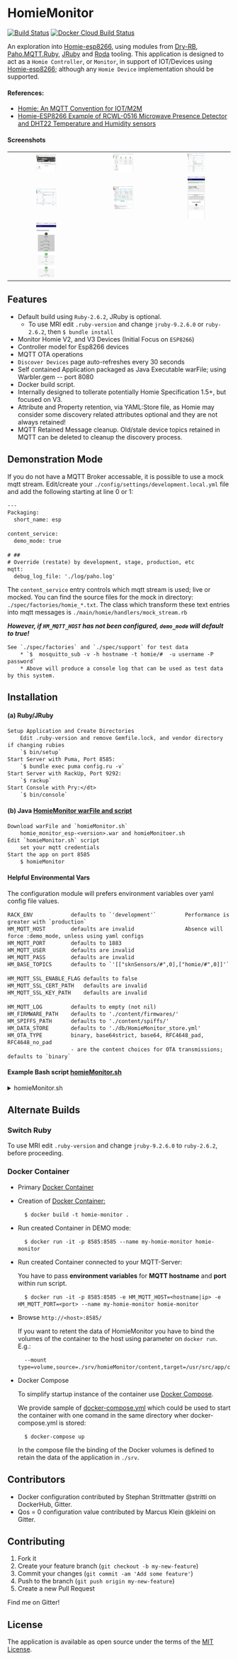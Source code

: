 # HomieMonitor
[![Build Status](https://travis-ci.org/smart-swimmingpool/HomieMonitor.svg?branch=master)](https://travis-ci.org/smart-swimmingpool/HomieMonitor)
[![Docker Cloud Build Status](https://img.shields.io/docker/cloud/build/skoona/homie-monitor.svg)](https://hub.docker.com/r/skoona/homie-monitor)

An exploration into [Homie-esp8266](https://homieiot.github.io/homie-esp8266/docs/develop/quickstart/getting-started/), using modules from [Dry-RB](http://dry-rb.org), 
[Paho.MQTT.Ruby](https://github.com/RubyDevInc/paho.mqtt.ruby), [JRuby](https://www.jruby.org) and 
[Roda](https://github.com/jeremyevans/roda) tooling.  This application is designed to act as a `Homie Controller`, or `Monitor`, 
in support of IOT/Devices using [Homie-esp8266](https://github.com/homieiot/homie-esp8266); although any `Homie Device` implementation should be supported.

#### References: 
* [Homie: An MQTT Convention for IOT/M2M](https://homieiot.github.io/specification/)
* [Homie-ESP8266 Example of RCWL-0516 Microwave Presence Detector and DHT22 Temperature and Humidity sensors](https://github.com/skoona/sknSensors-Rcwl_Dht22)

#### Screenshots
| | | |
|:-------------------------:|:-------------------------:|:-------------------------:|
|<img src="public/images/homepage.png" width="28%" />|<img src="public/images/devices.png" width="28%" />|<img src="public/images/details.png" width="28%" />|
|<img src="public/images/details-blink.png" width="28%" />|<img src="public/images/manage.png" width="28%" />|<img src="public/images/iphone-broadcasts.png" width="28%" />|
|<img src="public/images/iphone-discovered.png" width="28%" />||
 

## Features
* Default build using `Ruby-2.6.2`, JRuby is optional.
    * To use MRI edit `.ruby-version` and change `jruby-9.2.6.0` or `ruby-2.6.2`, then `$ bundle install`
* Monitor Homie V2, and V3 Devices (Initial Focus on `ESP8266`)
* Controller model for Esp8266 devices
* MQTT OTA operations
* `Discover Devices` page auto-refreshes every 30 seconds
* Self contained Application packaged as Java Executable warFile; using Warbler.gem -- port 8080
* Docker build script.
* Internally designed to tollerate potentially Homie Specification 1.5+, but focused on V3.
* Attribute and Property retention, via YAML:Store file, as Homie may consider some discovery related attributes optional and they are not always retained!
* MQTT Retained Message cleanup.  Old/stale device topics retained in MQTT can be deleted to cleanup the discovery process.


## Demonstration Mode
If you do not have a MQTT Broker accessable, it is possible to use a mock mqtt stream.  Edit/create
your `./config/settings/development.local.yml` file and add the following starting at line 0 or 1:

    ---
    Packaging:
      short_name: esp
    
    content_service:
      demo_mode: true
    
    # ##
    # Override (restate) by development, stage, production, etc
    mqtt:
      debug_log_file: './log/paho.log'


The `content_service` entry controls which mqtt stream is used; live or mocked.  You can find the 
source files for the mock in directory: `./spec/factories/homie_*.txt`.  The class which transform these 
text entries into mqtt messages is `./main/homie/handlers/mock_stream.rb`

***However, if `HM_MQTT_HOST` has not been configured, `demo_mode` will default to true!***

    See `./spec/factories` and `./spec/support` for test data
        * `$  mosquitto_sub -v -h hostname -t homie/#  -u username -P password`
        * Above will produce a console log that can be used as test data by this system.


## Installation
#### (a) Ruby/JRuby
    Setup Application and Create Directories
        Edit .ruby-version and remove Gemfile.lock, and vendor directory if changing rubies
        `$ bin/setup`
    Start Server with Puma, Port 8585:
        `$ bundle exec puma config.ru -v`
    Start Server with RackUp, Port 9292:
        `$ rackup`
    Start Console with Pry:</dt>
        `$ bin/console`

#### (b) Java [HomieMonitor warFile and script](https://www.dropbox.com/sh/xpv5a6gyexthnev/AAB0eY59kxTsMQJg7FOT3Pw9a?dl=0)
    Download warFile and `homieMonitor.sh`
        homie_monitor_esp-<version>.war and homieMonitoer.sh	    
    Edit `homieMonitor.sh` script
        set your mqtt credentials
    Start the app on port 8585
        $ homieMonitor

#### Helpful Environmental Vars
The configuration module will prefers environment variables over yaml config file values.

    RACK_ENV            defaults to `'development'`         Performance is greater with `production`
    HM_MQTT_HOST        defaults are invalid                Absence will force :demo_mode, unless using yaml configs
    HM_MQTT_PORT        defaults to 1883
    HM_MQTT_USER        defaults are invalid
    HM_MQTT_PASS        defaults are invalid
    HM_BASE_TOPICS      defaults to `'[["sknSensors/#",0],["homie/#",0]]'`

    HM_MQTT_SSL_ENABLE_FLAG defaults to false
    HM_MQTT_SSL_CERT_PATH   defaults are invalid
    HM_MQTT_SSL_KEY_PATH    defaults are invalid

    HM_MQTT_LOG         defaults to empty (not nil)
    HM_FIRMWARE_PATH    defaults to './content/firmwares/'
    HM_SPIFFS_PATH      defaults to './content/spiffs/'
    HM_DATA_STORE       defaults to './db/HomieMonitor_store.yml'
    HM_OTA_TYPE         binary, base64strict, base64, RFC4648_pad, RFC4648_no_pad 
                        - are the content choices for OTA transmissions; defaults to `binary`

#### Example Bash script [homieMonitor.sh](https://www.dropbox.com/sh/xpv5a6gyexthnev/AAB0eY59kxTsMQJg7FOT3Pw9a?dl=0)

<details><summary>homieMonitor.sh</summary>
<p>

```bash
#!/bin/bash

# ##
# Setup HomieMonitor Java executable
# - Ref: https://github.com/skoona/HomieMonitor
#
# ##
#  Description
#  ----------------------------------------------
# RACK_ENV='production'         Use `production` for UI performance, or `development` for debug logging
# HM_MQTT_HOST='<mqtt-server-fqdn-or-ip_address>'
# HM_MQTT_PORT=<mqtt-connection-port>
# HM_MQTT_USER='<mqtt-username>'
# HM_MQTT_PASS='<mqtt-user-password>'
# HM_MQTT_SSL_ENABLE_FLAG defaults to false
# HM_MQTT_SSL_CERT_PATH   defaults are invalid, full-path required if ssl=true
# HM_MQTT_SSL_KEY_PATH    defaults are invalid, full-path required if ssl=true
# HM_BASE_TOPICS='[["sknSensors/#",0],["homie/#",0]]'   base mqtt message name <homie>/<device-id>/<node-id>/...
# HM_MQTT_LOG=`/tmp/homieMonitor/paho-debug.log`        extra mqtt specific logfile, from paho-mqtt-ruby.gem
# HM_FIRMWARE_PATH="$HOME/homieMonitor/content/firmwares/"      Directory to store uploaded homie Firmware
# HM_DATA_STORE="$HOME/homieMonitor/db/HomieMonitor_store.yml"  Full path and filename of YAML storage of OTA Subscriptions
# HM_OTA_TYPE='base64strict'          binary, base64strict, base64, RFC4648_pad, RFC4648_no_pad
#                                     - are the choice for OTA transmissions; defaults to `binary`

#
# Special Paths
# 1. with HM_MQTT_SSL_CERT_PATH & HM_MQTT_SSL_KEY_PATH value empty `''`, set HM_MQTT_SSL_ENABLE_FLAG='true'
# 2. if above fails then certs are required.  populate HM_MQTT_SSL_CERT_PATH & HM_MQTT_SSL_KEY_PATH with proper file paths
#

# Make runtime dirs
[ -w $HOME/homieMonitor/ ] || {
	echo 'Setting Up HomieMonitor' ;	 
	mkdir -p $HOME/homieMonitor/{content/firmwares,content/spiffs,db,bin,log} ;
}

# Set Environment Vars
RACK_ENV='production'
HM_MQTT_HOST='localhost'
# HM_MQTT_PORT=1883
# HM_MQTT_USER=''
# HM_MQTT_PASS=''
HM_BASE_TOPICS='[["sknSensors/#",0],["homie/#",0]]'
HM_MQTT_LOG=""
HM_FIRMWARE_PATH="$HOME/homieMonitor/content/firmwares/"
HM_DATA_STORE="$HOME/homieMonitor/db/HomieMonitor_store.yml"
HM_OTA_TYPE='binary'
HM_MQTT_SSL_ENABLE_FLAG='false'
HM_MQTT_SSL_CERT_PATH=''
HM_MQTT_SSL_KEY_PATH=''


# Export Environment (not required)
export RACK_ENV HM_MQTT_HOST HM_MQTT_PORT HM_MQTT_USER HM_MQTT_PASS 
export HM_OTA_TYPE HM_MQTT_SSL_ENABLE_FLAG HM_MQTT_SSL_CERT_PATH HM_MQTT_SSL_KEY_PATH
export HM_BASE_TOPICS HM_MQTT_LOG HM_FIRMWARE_PATH HM_DATA_STORE 

# copy homie_monitor-0.8.1.war to bin directory
# cp -v $HOME/Downloads/homie_monitor* $HOME/homieMonitor/bin/

# Java warFile execution
# java -Dwarbler.port=8585 -jar $HOME/homieMonitor/bin/homie_monitor_esp-0.8.1.war

# or Ruby execution
bundle exec puma config.ru

#end

```

</p>
</details>


## Alternate Builds
### Switch Ruby
To use MRI edit `.ruby-version` and change `jruby-9.2.6.0` to `ruby-2.6.2`, before proceeding.

### Docker Container

* Primary [Docker Container](https://cloud.docker.com/repository/registry-1.docker.io/skoona/homie-monitor)
* Creation of [Docker Container:](https://hub.docker.com/r/stritti/homie-monitor)

        $ docker build -t homie-monitor .

* Run created Container in DEMO mode:

	    $ docker run -it -p 8585:8585 --name my-homie-monitor homie-monitor

* Run created Container connected to your MQTT-Server:

  You have to pass **environment variables** for **MQTT hostname** and **port** within run script.

	    $ docker run -it -p 8585:8585 -e HM_MQTT_HOST=<hostname|ip> -e HM_MQTT_PORT=<port> --name my-homie-monitor homie-monitor

* Browse `http://<host>:8585/`

    If you want to retent the data of HomieMonitor you have to bind the volumes of the container to the host using parameter on `docker run`. E.g.:

        --mount type=volume,source=./srv/homieMonitor/content,target=/usr/src/app/content

* Docker Compose

  To simplify startup instance of the container use [Docker Compose](https://docs.docker.com/compose/). 
  
  We provide sample of [docker-compose.yml](docker-compose.yml) which could be used to start the container with one comand in the same directory wher docker-compose.yml is stored:

        $ docker-compose up

  In the compose file the binding of the Docker volumes is defined to retain the data of the application in `./srv`.

## Contributors

* Docker configuration contributed by Stephan Strittmatter @stritti on DockerHub, Gitter.
* Qos = 0 configuration value contributed by Marcus Klein @kleini on Gitter.


## Contributing

1. Fork it
2. Create your feature branch (`git checkout -b my-new-feature`)
3. Commit your changes (`git commit -am 'Add some feature'`)
4. Push to the branch (`git push origin my-new-feature`)
5. Create a new Pull Request

Find me on Gitter!

## License

The application is available as open source under the terms of the [MIT License](http://opensource.org/licenses/MIT).
